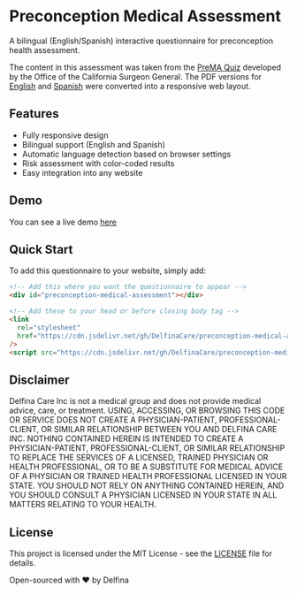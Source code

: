 # Preconception Medical Assessment

A bilingual (English/Spanish) interactive questionnaire for preconception health assessment.

The content in this assessment was taken from the [PreMA Quiz](https://osg.ca.gov/prema/)
developed by the Office of the California Surgeon General. The PDF versions for
[English](https://osg.ca.gov/wp-content/uploads/sites/266/2025/01/PreMA_Quiz_web.pdf)
and [Spanish](https://osg.ca.gov/wp-content/uploads/sites/266/2025/03/PreMA_Quiz_R4_SP.pdf)
were converted into a responsive web layout.

## Features

- Fully responsive design
- Bilingual support (English and Spanish)
- Automatic language detection based on browser settings
- Risk assessment with color-coded results
- Easy integration into any website

## Demo

You can see a live demo [here](https://delfinacare.github.io/preconception-medical-assessment/)

## Quick Start

To add this questionnaire to your website, simply add:

```html
<!-- Add this where you want the questionnaire to appear -->
<div id="preconception-medical-assessment"></div>

<!-- Add these to your head or before closing body tag -->
<link
  rel="stylesheet"
  href="https://cdn.jsdelivr.net/gh/DelfinaCare/preconception-medical-assessment@latest/questionnaire.min.css"
/>
<script src="https://cdn.jsdelivr.net/gh/DelfinaCare/preconception-medical-assessment@latest/questionnaire.min.js"></script>
```

## Disclaimer

Delfina Care Inc is not a medical group and does not provide medical advice, care, or treatment.
USING, ACCESSING, OR BROWSING THIS CODE OR SERVICE DOES NOT CREATE A PHYSICIAN-PATIENT,
PROFESSIONAL-CLIENT, OR SIMILAR RELATIONSHIP BETWEEN YOU AND DELFINA CARE INC. NOTHING CONTAINED
HEREIN IS INTENDED TO CREATE A PHYSICIAN-PATIENT, PROFESSIONAL-CLIENT, OR SIMILAR RELATIONSHIP
TO REPLACE THE SERVICES OF A LICENSED, TRAINED PHYSICIAN OR HEALTH PROFESSIONAL, OR TO BE A
SUBSTITUTE FOR MEDICAL ADVICE OF A PHYSICIAN OR TRAINED HEALTH PROFESSIONAL LICENSED IN YOUR
STATE. YOU SHOULD NOT RELY ON ANYTHING CONTAINED HEREIN, AND YOU SHOULD CONSULT A PHYSICIAN
LICENSED IN YOUR STATE IN ALL MATTERS RELATING TO YOUR HEALTH.

## License

This project is licensed under the MIT License - see the [LICENSE](LICENSE) file for details.

Open-sourced with ❤️ by Delfina
